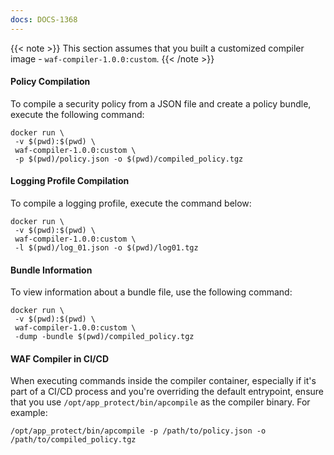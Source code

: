 ```yaml
---
docs: DOCS-1368
---
```

{{< note >}}
This section assumes that you built a customized compiler image - `waf-compiler-1.0.0:custom`.
{{< /note >}}

#### Policy Compilation

To compile a security policy from a JSON file and create a policy bundle, execute the following command:

```shell
docker run \
 -v $(pwd):$(pwd) \
 waf-compiler-1.0.0:custom \
 -p $(pwd)/policy.json -o $(pwd)/compiled_policy.tgz
```

#### Logging Profile Compilation

To compile a logging profile, execute the command below:

```shell
docker run \
 -v $(pwd):$(pwd) \
 waf-compiler-1.0.0:custom \
 -l $(pwd)/log_01.json -o $(pwd)/log01.tgz
```

#### Bundle Information

To view information about a bundle file, use the following command:

```shell
docker run \
 -v $(pwd):$(pwd) \
 waf-compiler-1.0.0:custom \
 -dump -bundle $(pwd)/compiled_policy.tgz
```

#### WAF Compiler in CI/CD

When executing commands inside the compiler container, especially if it's part of a CI/CD process and you're overriding the default entrypoint, ensure that you use `/opt/app_protect/bin/apcompile` as the compiler binary. For example:

```shell
/opt/app_protect/bin/apcompile -p /path/to/policy.json -o /path/to/compiled_policy.tgz
```